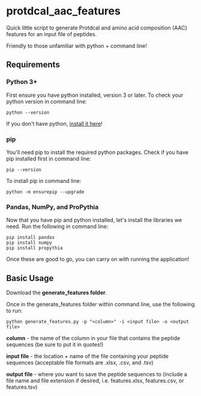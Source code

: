 # protdcal_aac_features
Quick little script to generate Protdcal and amino acid composition (AAC) features for an input file of peptides. 

Friendly to those unfamiliar with python + command line!

## Requirements
### Python 3+
First ensure you have python installed, version 3 or later. 
To check your python version in command line:
```
python --version
```
If you don't have python, [install it here](https://www.python.org/downloads/)!
### pip
You'll need pip to install the required python packages. Check if you have pip installed first in command line:
```
pip --version
```
To install pip in command line:
```
python -m ensurepip --upgrade
```
### Pandas, NumPy, and ProPythia
Now that you have pip and python installed, let's install the libraries we need. Run the following in command line:
```
pip install pandas
pip install numpy
pip install propythia
```
Once these are good to go, you can carry on with running the application!


## Basic Usage
Download the **generate_features folder**. 

Once in the generate_features folder within command line, use the following to run:
```
python generate_features.py -p "<column>" -i <input file> -o <output file>
```
  **column** - the name of the column in your file that contains the peptide sequences (be sure to put it in quotes!)

  **input file** - the location + name of the file containing your peptide sequences (acceptable file formats are .xlsx, .csv, and .tsv)

  **output file** - where you want to save the peptide sequences to (include a file name and file extension if desired, i.e. features.xlsx, features.csv, or features.tsv)
